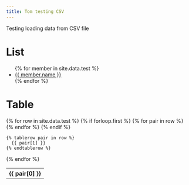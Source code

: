 ```yaml
---
title: Tom testing CSV
---
```

<head>
    <!-- added by Thomas Lidy to enable sortable tables, see https://www.datatables.net -->
    <!-- also see script block at the end of this file -->
    <link rel="stylesheet" type="text/css" href="https://cdn.datatables.net/1.10.21/css/jquery.dataTables.min.css" />
    <script src="https://code.jquery.com/jquery-3.5.1.js"></script>
    <script src="https://cdn.datatables.net/1.10.21/js/jquery.dataTables.min.js"></script>
</head>

Testing loading data from CSV file

# List

<ul>
{% for member in site.data.test %}
  <li>
    <a href="https://github.com/{{ member.github }}">
      {{ member.name }}
    </a>
  </li>
{% endfor %}
</ul>

# Table

<table class="display">
  {% for row in site.data.test %}
    {% if forloop.first %}
    <tr>
      {% for pair in row %}
        <th>{{ pair[0] }}</th>
      {% endfor %}
    </tr>
    {% endif %}

    {% tablerow pair in row %}
      {{ pair[1] }}
    {% endtablerow %}
  {% endfor %}
</table>


<script>
$('table').DataTable({
    paging: false
});
</script>